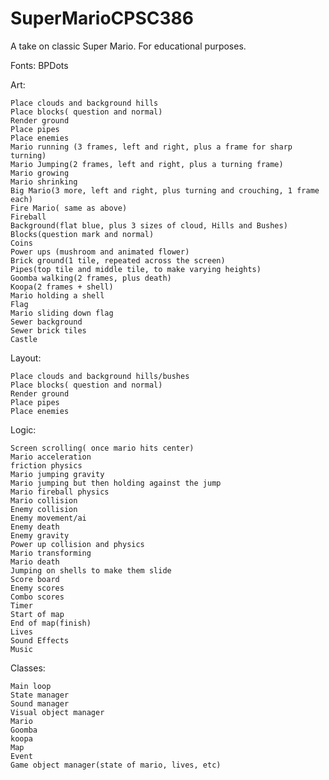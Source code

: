 # SuperMarioCPSC386

A take on classic Super Mario. For educational purposes.

Fonts: BPDots

Art:
	
	Place clouds and background hills
	Place blocks( question and normal)
	Render ground
	Place pipes
	Place enemies
	Mario running (3 frames, left and right, plus a frame for sharp turning)
	Mario Jumping(2 frames, left and right, plus a turning frame)
	Mario growing
	Mario shrinking
	Big Mario(3 more, left and right, plus turning and crouching, 1 frame each)
	Fire Mario( same as above)
	Fireball
	Background(flat blue, plus 3 sizes of cloud, Hills and Bushes)
	Blocks(question mark and normal)
	Coins
	Power ups (mushroom and animated flower)
	Brick ground(1 tile, repeated across the screen)
	Pipes(top tile and middle tile, to make varying heights)
	Goomba walking(2 frames, plus death)
	Koopa(2 frames + shell)
	Mario holding a shell
	Flag
	Mario sliding down flag
	Sewer background
	Sewer brick tiles
	Castle

Layout:
	
	Place clouds and background hills/bushes
	Place blocks( question and normal)
	Render ground
	Place pipes
	Place enemies

Logic:
	
	Screen scrolling( once mario hits center)
	Mario acceleration
	friction physics
	Mario jumping gravity
	Mario jumping but then holding against the jump
	Mario fireball physics
	Mario collision
	Enemy collision
	Enemy movement/ai
	Enemy death
	Enemy gravity
	Power up collision and physics
	Mario transforming
	Mario death
	Jumping on shells to make them slide
	Score board
	Enemy scores
	Combo scores
	Timer
	Start of map
	End of map(finish)
	Lives
	Sound Effects
	Music

Classes:
	
	Main loop
	State manager
	Sound manager
	Visual object manager
	Mario
	Goomba
	koopa
	Map
	Event
	Game object manager(state of mario, lives, etc)
